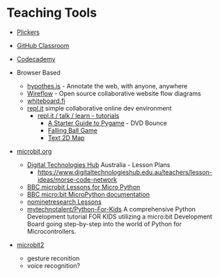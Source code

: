 Teaching Tools
==============

* [Plickers](https://get.plickers.com/)
* [GitHub Classroom](https://classroom.github.com/)

* [Codecademy](https://www.codecademy.com/)

* Browser Based
    * [hypothes.is](https://web.hypothes.is/) - Annotate the web, with anyone, anywhere
    * [Wireflow](https://wireflow.co/) - Open source collaborative website flow diagrams
    * [whiteboard.fi](https://whiteboard.fi/)
    * [repl.it](https://repl.it/) simple collaborative online dev environment
        * [repl.it / talk / learn - tutorials](https://repl.it/talk/learn)
            * [A Starter Guide to Pygame](https://repl.it/talk/learn/A-Starter-Guide-to-Pygame/11741) - DVD Bounce
            * [Falling Ball Game](https://repl.it/talk/learn/Make-your-first-Pygame/11773)
            * [Text 2D Map](https://repl.it/talk/learn/2D-console-games-tutorial/33813)


* [microbit.org](https://microbit.org/)
    * [Digital Technologies Hub](https://www.digitaltechnologieshub.edu.au/teachers/lesson-ideas#/) Australia - Lesson Plans
        * https://www.digitaltechnologieshub.edu.au/teachers/lesson-ideas/morse-code-network
    * [BBC microbit Lessons for Micro Python](http://physicalcomputing.co.uk/2017/01/11/bbc-microbit-lessons/)
    * [BBC micro:bit MicroPython documentation](https://microbit-micropython.readthedocs.io/en/latest/index.html)
    * [nominetresearch Lessons](https://microbit.nominetresearch.uk/)
    * [mytechnotalent/Python-For-Kids](https://github.com/mytechnotalent/Python-For-Kids) A comprehensive Python Development tutorial FOR KIDS utilizing a micro:bit Development Board going step-by-step into the world of Python for Microcontrollers.
* [microbit2](https://tech.microbit.org/latest-revision/announcement/)
    * gesture reconition
    * voice recognition?
